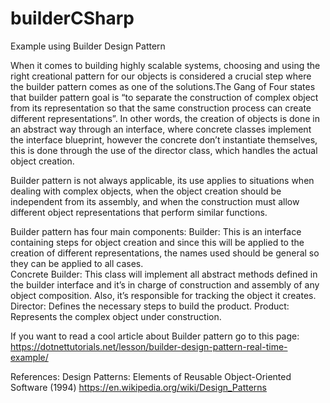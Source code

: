 # builderCSharp
Example using Builder Design Pattern 


When it comes to building highly scalable systems, choosing and using the right creational pattern for our objects is considered a crucial step where the builder pattern comes as one of the solutions.The Gang of Four states that builder pattern goal is “to separate the construction of complex object from its representation so that the same construction process can create different representations”. In other words, the creation of objects is done in an abstract way through an interface, where concrete classes implement the interface blueprint, however the concrete don’t instantiate themselves, this is done through the use of the director class, which handles the actual object creation.

Builder pattern is not always applicable, its use applies to situations when dealing with complex objects, when the object creation should be independent from its assembly, and when the construction must allow different object representations that perform similar functions.    


Builder pattern has four main components:
Builder: This is an interface containing steps for object creation and since this will be applied to the creation of different representations, the names used should be general so they can be applied to all cases.   
Concrete Builder: This class will implement all abstract methods defined in the builder interface and it’s in charge of construction and assembly of any object composition. Also, it’s responsible for tracking the object it creates.  
Director: Defines the necessary steps to build the product.
Product: Represents the complex object under construction.


If you want to read a cool article about Builder pattern go to this page:
https://dotnettutorials.net/lesson/builder-design-pattern-real-time-example/

References: Design Patterns: Elements of Reusable Object-Oriented Software (1994) 
https://en.wikipedia.org/wiki/Design_Patterns
